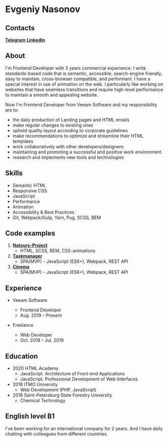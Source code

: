 # Evgeniy Nasonov

## Contacts

**[Telegram](https://t.me/EugeneWebDev)**
**[LinkedIn](https://www.linkedin.com/in/evgeniy-nasonov/)**

## About

I'm Frontend Developer with 3 years commercial experience. 
I write standards-based code that is semantic, accessible, search-engine friendly, easy to maintain, cross-browser compatible, and performant.
I have a special interest in use of animation on the web. I particularly like working on websites that have seamless transitions and require high-level performance to maintain a smooth and appealing website.

Now I'm Frontend Developer from Veeam Software and my responsibility are to:

* the daily production of Landing pages and HTML emails
* make regular changes to existing ones
* uphold quality layout according to corporate guidelines
* make recommendations to optimize and streamline their HTML templates
* work collaboratively with other developers/designers
* maintaining and promoting a successful and positive work environment.
* research and implements new tools and technologies

## Skills

* Semantic HTML
* Responsive CSS
* JavaScript
* Performance
* Animation
* Accessibility & Best Practices
* Git, Webpack/Gulp, Yarn, Pug, SCSS, BEM

## Code examples

1. **[Natours-Project](https://github.com/EugeneJT/Natours-Project)**
    * HTML, SCSS, BEM, CSS-animations 
2. **[Taskmanager](https://github.com/EugeneJT/569511-taskmanager-12)**
    * SPA(MVP) - JavaScript (ES6+), Webpack, REST API
3. **[Cinema](https://github.com/EugeneJT/569511-cinemaddict-12)**
    * SPA(MVP) - JavaScript (ES6+), Webpack, REST API


## Experience

* Veeam Software
    * Frontend Developer
    * Aug. 2019 – Present

* Freelance
    * Web Developer
    * Oct. 2018 – Jul. 2019

## Education

* 2020 HTML Academy
    * JavaScript. Architecture of Front-end Applications
    * JavaScript. Professional Development of Web Interfaces
* 2018 ITMO University
    * Web Development (PHP, JavaScript)
* 2016 Saint-Petersburg State Forestry University
    * Chemical Technology


## English level B1

I've been working for an international company for 2 years. 
And I have daily chatting with colleagues from different countries.
